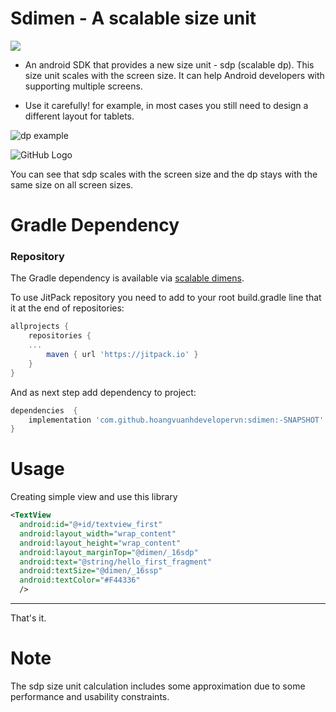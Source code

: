 # Sdimen - A scalable size unit  


  [![](https://jitpack.io/v/hoangvuanhdevelopervn/sdimen.svg)](https://jitpack.io/#hoangvuanhdevelopervn/sdimen)

- An android SDK that provides a new size unit - sdp (scalable dp). This size unit scales with the screen size. It can help Android developers with supporting multiple screens.  

- Use it carefully! for example, in most cases you still need to design a different layout for tablets.



![dp example](https://firebasestorage.googleapis.com/v0/b/contact-15400.appspot.com/o/Images%2FScreenshots%2FScreenshot_2020-08-11-20-30-32-787_com.hvasoftware.hdimensions.jpg?alt=media&token=4a480acf-e702-495d-abad-d58d094bc116)



![GitHub Logo](https://firebasestorage.googleapis.com/v0/b/contact-15400.appspot.com/o/Images%2FScreenshots%2FScreenshot_2020-08-11-20-30-38-199_com.hvasoftware.hdimensions.jpg?alt=media&token=018a2c7e-ed0e-4fc7-86fc-48cf13b79d87)


You can see that sdp scales with the screen size and the dp stays with the same size on all screen sizes.


# Gradle Dependency

### Repository

The Gradle dependency is available via [scalable dimens](https://jitpack.io/#hoangvuanhdevelopervn/sdime).

To use JitPack repository you need to add to your root build.gradle line that it at the end of repositories:

```gradle
allprojects {
    repositories {
	... 
        maven { url 'https://jitpack.io' }
    }
}
```

And as next step add dependency to project:

```gradle
dependencies  {
    implementation 'com.github.hoangvuanhdevelopervn:sdimen:-SNAPSHOT'
}
```


  
  # Usage


Creating simple view and use this library

```xml
<TextView  
  android:id="@+id/textview_first"  
  android:layout_width="wrap_content"  
  android:layout_height="wrap_content"  
  android:layout_marginTop="@dimen/_16sdp"  
  android:text="@string/hello_first_fragment"  
  android:textSize="@dimen/_16ssp"  
  android:textColor="#F44336"  
  />
```


---
That's it.
  
  
# Note  
The sdp size unit calculation includes some approximation due to some performance and usability constraints.
